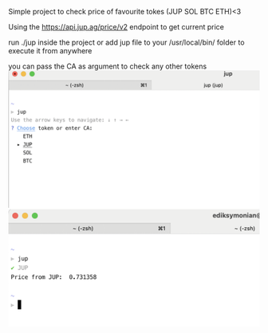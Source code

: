 Simple project to check price of favourite tokes (JUP SOL BTC ETH)<3

Using the https://api.jup.ag/price/v2 endpoint to get current price

run ./jup inside the project or add jup file to your /usr/local/bin/ folder to execute it from anywhere

you can pass the CA as argument to check any other tokens 
![Screenshot 2025-03-01 at 14.14.54.png](screenshots/Screenshot%202025-03-01%20at%2014.14.54.png)
![Screenshot 2025-03-01 at 14.15.04.png](screenshots/Screenshot%202025-03-01%20at%2014.15.04.png)